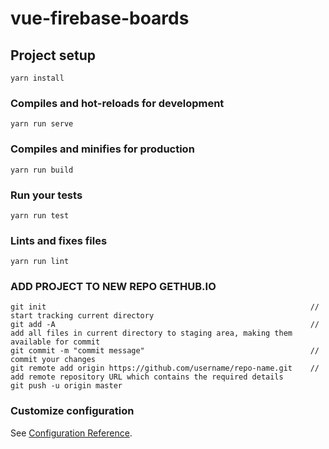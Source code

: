 # vue-firebase-boards

## Project setup

```
yarn install
```

### Compiles and hot-reloads for development

```
yarn run serve
```

### Compiles and minifies for production

```
yarn run build
```

### Run your tests

```
yarn run test
```

### Lints and fixes files

```
yarn run lint
```

### ADD PROJECT TO NEW REPO GETHUB.IO

```
git init                                                           // start tracking current directory
git add -A                                                         // add all files in current directory to staging area, making them available for commit
git commit -m "commit message"                                     // commit your changes
git remote add origin https://github.com/username/repo-name.git    // add remote repository URL which contains the required details
git push -u origin master
```

### Customize configuration

See [Configuration Reference](https://cli.vuejs.org/config/).
